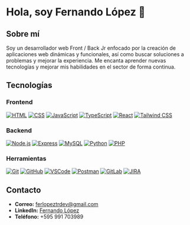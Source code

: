 # Hola, soy Fernando López 👋

## Sobre mí
Soy un desarrollador web Front / Back Jr enfocado por la creación de aplicaciones web dinámicas y funcionales, así como buscar soluciones a problemas y mejorar la experiencia. 
Me encanta aprender nuevas tecnologías y mejorar mis habilidades en el sector de forma continua.

## Tecnologías

### Frontend
[![HTML](https://img.shields.io/badge/-HTML-E34F26?style=flat&logo=html5&logoColor=white)](https://developer.mozilla.org/docs/Web/HTML)
[![CSS](https://img.shields.io/badge/-CSS-1572B6?style=flat&logo=css3&logoColor=white)](https://developer.mozilla.org/docs/Web/CSS)
[![JavaScript](https://img.shields.io/badge/-JavaScript-F7DF1E?style=flat&logo=javascript&logoColor=black)](https://developer.mozilla.org/docs/Web/JavaScript)
[![TypeScript](https://img.shields.io/badge/-TypeScript-3178C6?style=flat&logo=typescript&logoColor=white)](https://www.typescriptlang.org/)
[![React](https://img.shields.io/badge/-React-61DAFB?style=flat&logo=react&logoColor=black)](https://reactjs.org/)
[![Tailwind CSS](https://img.shields.io/badge/-Tailwind_CSS-38B2AC?style=flat&logo=tailwind-css&logoColor=white)](https://tailwindcss.com/)

### Backend
[![Node.js](https://img.shields.io/badge/-Node.js-339933?style=flat&logo=node.js&logoColor=white)](https://nodejs.org/)
[![Express](https://img.shields.io/badge/-Express-000000?style=flat&logo=express&logoColor=white)](https://expressjs.com/)
[![MySQL](https://img.shields.io/badge/-MySQL-4479A1?style=flat&logo=mysql&logoColor=white)](https://www.mysql.com/)
[![Python](https://img.shields.io/badge/-Python-3776AB?style=flat&logo=python&logoColor=white)](https://www.python.org/)
[![PHP](https://img.shields.io/badge/-PHP-777BB4?style=flat&logo=php&logoColor=white)](https://www.php.net/)

### Herramientas
[![Git](https://img.shields.io/badge/-Git-F05032?style=flat&logo=git&logoColor=white)](https://git-scm.com/)
[![GitHub](https://img.shields.io/badge/-GitHub-181717?style=flat&logo=github&logoColor=white)](https://github.com/)
[![VSCode](https://img.shields.io/badge/-VSCode-007ACC?style=flat&logo=visual-studio-code&logoColor=white)](https://code.visualstudio.com/)
[![Postman](https://img.shields.io/badge/-Postman-FF6C37?style=flat&logo=postman&logoColor=white)](https://www.postman.com/)
[![GitLab](https://img.shields.io/badge/-GitLab-FC6D26?style=flat&logo=gitlab&logoColor=white)](https://gitlab.com/)
[![JIRA](https://img.shields.io/badge/-JIRA-0052CC?style=flat&logo=jira&logoColor=white)](https://www.atlassian.com/software/jira)

## Contacto
- **Correo:** [ferlopeztrdev@gmail.com](mailto:ferlopeztrdev@gmail.com)
- **LinkedIn:** [Fernando López](https://www.linkedin.com/in/fernando-lopez-b80182290/)
- **Teléfono:** +595 991 703989
